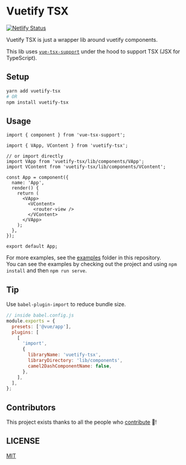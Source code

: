 # Vuetify TSX

[![Netlify Status](https://api.netlify.com/api/v1/badges/f2703aa2-8278-4f58-9f2a-ffa5fe1bb5c5/deploy-status)](https://app.netlify.com/sites/vuetify-tsx/deploys)

Vuetify TSX is just a wrapper lib around vuetify components.

This lib uses [`vue-tsx-support`](https://github.com/wonderful-panda/vue-tsx-support) under the hood to support TSX (JSX for TypeScript).

## Setup

```bash
yarn add vuetify-tsx
# OR
npm install vuetify-tsx
```

## Usage

```tsx
import { component } from 'vue-tsx-support';

import { VApp, VContent } from 'vuetify-tsx';

// or import directly
import VApp from 'vuetify-tsx/lib/components/VApp';
import VContent from 'vuetify-tsx/lib/components/VContent';

const App = component({
  name: 'App',
  render() {
    return (
      <VApp>
        <VContent>
          <router-view />
        </VContent>
      </VApp>
    );
  },
});

export default App;
```

For more examples, see the [examples](https://github.com/chanlito/vuetify-tsx/tree/master/src/views/examples) folder in this repository.  
You can see the examples by checking out the project and using `npm install` and then `npm run serve`.

## Tip

Use `babel-plugin-import` to reduce bundle size.

```js
// inside babel.config.js
module.exports = {
  presets: ['@vue/app'],
  plugins: [
    [
      'import',
      {
        libraryName: 'vuetify-tsx',
        libraryDirectory: 'lib/components',
        camel2DashComponentName: false,
      },
    ],
  ],
};
```

## Contributors

This project exists thanks to all the people who [contribute](https://github.com/chanlito/vuetify-tsx/graphs/contributors) 🚀!

## LICENSE

[MIT](https://opensource.org/licenses/MIT)
